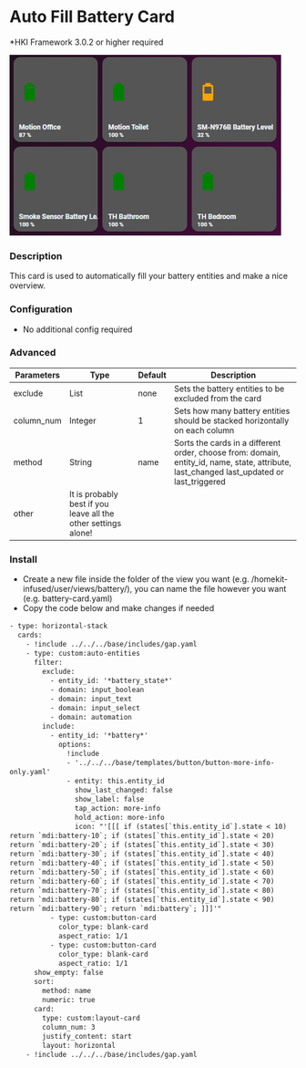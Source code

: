 # Auto Fill Battery Card
*HKI Framework 3.0.2 or higher required

![Homekit Infused](../images/auto-fill-battery-card.png)

### Description
This card is used to automatically fill your battery entities and make a nice overview.

### Configuration
- No additional config required

### Advanced
| Parameters | Type | Default | Description |
|----------------------------------|-------------|----------------------------------|----------------------------------------------------------------------------------------------------------------------------------------------------------------------|
| exclude | List | none | Sets the battery entities to be excluded from the card |
| column_num | Integer | 1 | Sets how many battery entities should be stacked horizontally on each column |
| method | String | name | Sorts the cards in a different order, choose from: domain, entity_id, name, state, attribute, last_changed last_updated or last_triggered |
| other | It is probably best if you leave all the other settings alone! |

### Install
- Create a new file inside the folder of the view you want (e.g. /homekit-infused/user/views/battery/), you can name the file however you want (e.g. battery-card.yaml)
- Copy the code below and make changes if needed

```
- type: horizontal-stack
  cards:
    - !include ../../../base/includes/gap.yaml
    - type: custom:auto-entities
      filter:
        exclude:
          - entity_id: '*battery_state*'
          - domain: input_boolean
          - domain: input_text
          - domain: input_select
          - domain: automation
        include:
          - entity_id: '*battery*'
            options:
              !include
              - '../../../base/templates/button/button-more-info-only.yaml'
              - entity: this.entity_id
                show_last_changed: false
                show_label: false
                tap_action: more-info
                hold_action: more-info
                icon: "'[[[ if (states[`this.entity_id`].state < 10) return `mdi:battery-10`; if (states[`this.entity_id`].state < 20) return `mdi:battery-20`; if (states[`this.entity_id`].state < 30) return `mdi:battery-30`; if (states[`this.entity_id`].state < 40) return `mdi:battery-40`; if (states[`this.entity_id`].state < 50) return `mdi:battery-50`; if (states[`this.entity_id`].state < 60) return `mdi:battery-60`; if (states[`this.entity_id`].state < 70) return `mdi:battery-70`; if (states[`this.entity_id`].state < 80) return `mdi:battery-80`; if (states[`this.entity_id`].state < 90) return `mdi:battery-90`; return `mdi:battery`; ]]]'"
          - type: custom:button-card
            color_type: blank-card
            aspect_ratio: 1/1
          - type: custom:button-card
            color_type: blank-card
            aspect_ratio: 1/1
      show_empty: false
      sort:
        method: name
        numeric: true
      card:
        type: custom:layout-card
        column_num: 3
        justify_content: start
        layout: horizontal
    - !include ../../../base/includes/gap.yaml
```
